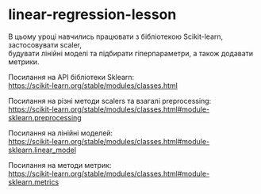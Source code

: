 # linear-regression-lesson
В цьому уроці навчились працювати з бібліотекою Scikit-learn, застосовувати scaler,<br>
будувати лінійні моделі та підбирати гіперпараметри, а також додавати метрики.

Посилання на API бібліотеки Sklearn:<br>
https://scikit-learn.org/stable/modules/classes.html

Посилання на різні методи scalers та взагалі preprocessing:<br>
https://scikit-learn.org/stable/modules/classes.html#module-sklearn.preprocessing

Посилання на лінійні моделей:<br>
https://scikit-learn.org/stable/modules/classes.html#module-sklearn.linear_model

Посилання на методи метрик:<br>
https://scikit-learn.org/stable/modules/classes.html#module-sklearn.metrics
